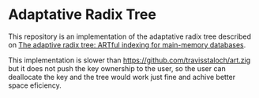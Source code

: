 # Adaptative Radix Tree

This repository is an implementation of the adaptative radix tree described on [The adaptive radix tree: ARTful indexing for main-memory databases](https://ieeexplore.ieee.org/document/6544812).

This implementation is slower than https://github.com/travisstaloch/art.zig but it does not push the key ownership to the user, so the user can deallocate the key and the tree would work just fine and achive better space eficiency.
